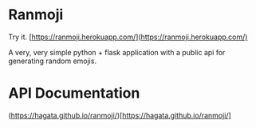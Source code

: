 # Ranmoji
Try it. [https://ranmoji.herokuapp.com/](https://ranmoji.herokuapp.com/)

A very, very simple python + flask application with a public api for generating random emojis.

# API Documentation
(https://hagata.github.io/ranmoji/)[https://hagata.github.io/ranmoji/]

